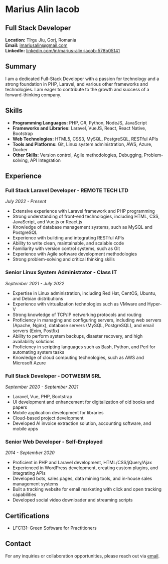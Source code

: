 # Marius Alin Iacob

## Full Stack Developer

**Location:** Tîrgu Jiu, Gorj, Romania  
**Email:** [imariusalin@gmail.com](mailto:imariusalin@gmail.com)  
**LinkedIn:** [linkedin.com/in/marius-alin-iacob-578b05141](https://www.linkedin.com/in/marius-alin-iacob-578b05141)

## Summary

I am a dedicated Full-Stack Developer with a passion for technology and a strong foundation in PHP, Laravel, and various other frameworks and technologies. I am eager to contribute to the growth and success of a forward-thinking company.

## Skills

- **Programming Languages:** PHP, C#, Python, NodeJS, JavaScript
- **Frameworks and Libraries:** Laravel, VueJS, React, React Native, Bootstrap
- **Web Technologies:** HTML5, CSS3, MySQL, PostgreSQL, RESTful APIs
- **Tools and Platforms:** Git, Linux system administration, AWS, Azure, Docker
- **Other Skills:** Version control, Agile methodologies, Debugging, Problem-solving, API Integration

## Experience

### Full Stack Laravel Developer - REMOTE TECH LTD
*July 2022 - Present*

- Extensive experience with Laravel framework and PHP programming
- Strong understanding of front-end technologies, including HTML, CSS, JavaScript, and Vue.js or React.js
- Knowledge of database management systems, such as MySQL and PostgreSQL
- Experience with building and integrating RESTful APIs
- Ability to write clean, maintainable, and scalable code
- Familiarity with version control systems, such as Git
- Experience with Agile software development methodologies
- Strong problem-solving and critical thinking skills

### Senior Linux System Administrator - Class IT
*September 2021 - July 2022*

- Expertise in Linux administration, including Red Hat, CentOS, Ubuntu, and Debian distributions
- Experience with virtualization technologies such as VMware and Hyper-V
- Strong knowledge of TCP/IP networking protocols and routing
- Proficiency in managing and configuring servers, including web servers (Apache, Nginx), database servers (MySQL, PostgreSQL), and email servers (Exim, Postfix)
- Ability to perform system backups, disaster recovery, and high availability solutions
- Proficiency in scripting languages such as Bash, Python, and Perl for automating system tasks
- Knowledge of cloud computing technologies, such as AWS and Microsoft Azure

### Full Stack Developer - DOTWEBIM SRL
*September 2020 - September 2021*

- Laravel, Vue, PHP, Bootstrap
- UI development and enhancement for digitalization of old books and papers
- Mobile application development for libraries
- Cloud-based project development
- Developed AI invoice extraction solution, accounting software, and mobile apps

### Senior Web Developer - Self-Employed
*2014 - September 2020*

- Proficient in PHP and Laravel development, HTML/CSS/jQuery/Ajax
- Experienced in WordPress development, creating custom plugins, and integrating APIs
- Developed bots, sales pages, data mining tools, and in-house sales management systems
- Built a tracking website for email marketing with click and open tracking capabilities
- Developed social video downloader and streaming scripts

## Certifications

- LFC131: Green Software for Practitioners


## Contact

For any inquiries or collaboration opportunities, please reach out via [email](mailto:imariusalin@gmail.com).

